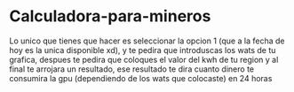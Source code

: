 # Calculadora-para-mineros
Lo unico que tienes que hacer es seleccionar la opcion 1
(que a la fecha de hoy es la unica disponible xd), y
te pedira que introduscas los wats de tu grafica, despues
te pedira que coloques el valor del kwh de tu region y
al final te arrojara un resultado, ese resultado te dira
cuanto dinero te consumira la gpu (dependiendo de los wats
que colocaste) en 24 horas
